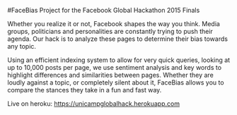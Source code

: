 #FaceBias
Project for the Facebook Global Hackathon 2015 Finals

Whether you realize it or not, Facebook shapes the way you think. Media groups, politicians and personalities are constantly trying to push their agenda. Our hack is to analyze these pages to determine their bias towards any topic. 

Using an efficient indexing system to allow for very quick queries, looking at up to 10,000 posts per page, we use sentiment analysis and key words to highlight differences and similarities between pages. Whether they are loudly against a topic, or completely silent about it, FaceBias allows you to compare the stances they take in a fun and fast way.

Live on heroku: https://unicampglobalhack.herokuapp.com
